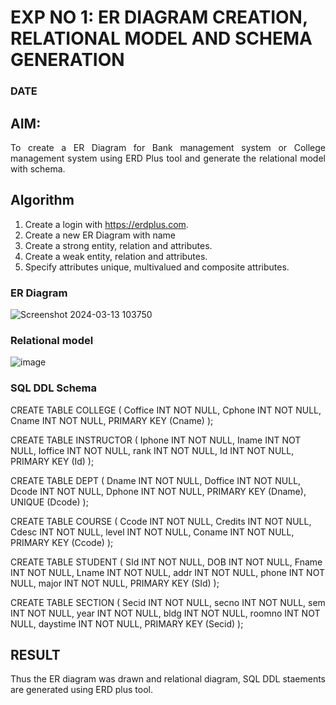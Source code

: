 # EXP NO 1: ER DIAGRAM CREATION, RELATIONAL MODEL AND SCHEMA GENERATION  
### DATE
## AIM:
<div align="justify">
   To create a ER Diagram for Bank management system or College management system using ERD Plus tool and generate the relational model with schema. 
</div>

## Algorithm
1. Create a login with https://erdplus.com.
2. Create a new ER Diagram with name
3. Create a strong entity, relation and attributes.
4. Create a weak entity, relation and attributes.
5. Specify attributes unique, multivalued and composite attributes.

### ER Diagram 
![Screenshot 2024-03-13 103750](https://github.com/sakthipriyadhanusu/DBMS/assets/119393194/ac7b985a-beac-4ae9-9b44-d4b8076aa002)

### Relational model
![image](https://github.com/sakthipriyadhanusu/DBMS/assets/119393194/d7a6334e-fa7d-46f5-a169-74488f6eac6b)

### SQL DDL Schema 

CREATE TABLE COLLEGE
(
  Coffice INT NOT NULL,
  Cphone INT NOT NULL,
  Cname INT NOT NULL,
  PRIMARY KEY (Cname)
);

CREATE TABLE INSTRUCTOR
(
  Iphone INT NOT NULL,
  Iname INT NOT NULL,
  Ioffice INT NOT NULL,
  rank INT NOT NULL,
  Id INT NOT NULL,
  PRIMARY KEY (Id)
);

CREATE TABLE DEPT
(
  Dname INT NOT NULL,
  Doffice INT NOT NULL,
  Dcode INT NOT NULL,
  Dphone INT NOT NULL,
  PRIMARY KEY (Dname),
  UNIQUE (Dcode)
);

CREATE TABLE COURSE
(
  Ccode INT NOT NULL,
  Credits INT NOT NULL,
  Cdesc INT NOT NULL,
  level INT NOT NULL,
  Coname INT NOT NULL,
  PRIMARY KEY (Ccode)
);

CREATE TABLE STUDENT
(
  SId INT NOT NULL,
  DOB INT NOT NULL,
  Fname INT NOT NULL,
  Lname INT NOT NULL,
  addr INT NOT NULL,
  phone INT NOT NULL,
  major INT NOT NULL,
  PRIMARY KEY (SId)
);

CREATE TABLE SECTION
(
  Secid INT NOT NULL,
  secno INT NOT NULL,
  sem INT NOT NULL,
  year INT NOT NULL,
  bldg INT NOT NULL,
  roomno INT NOT NULL,
  daystime INT NOT NULL,
  PRIMARY KEY (Secid)
);

## RESULT 
<div align="justify">
Thus the ER diagram was drawn and relational diagram, SQL DDL staements are generated using ERD plus tool.
</div>
